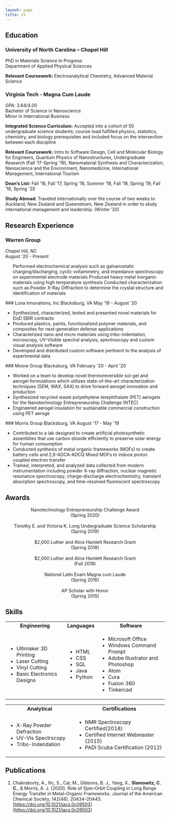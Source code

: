 ```yaml
---
layout: page
title: CV
---
```

## Education
### University of North Carolina – Chapel Hill
PhD in Materials Science In Progress  
Department of Applied Physical Sciences

<p class="message">
  <strong>Relevant Coursework: </strong>Electroanalytical Chemistry, Advanced Material Science 
 </p>
 
### Virginia Tech - Magna Cum Laude
GPA: 3.64/4.00       
Bachelor of Science in Nanoscience  
Minor in International Business

 <p class="message">
  <strong>Integrated Science Curriculum:</strong> Accepted into a cohort of 50 undergraduate science students; course-load fulfilled physics, statistics, chemistry, and biology prerequisites and   included focus on the intersection between each discipline<br>

  <strong>Relevant Coursework:</strong> Intro to Software Design, Cell and Molecular Biology for Engineers, Quantum Physics of Nanostructures, Undergraduate Research (Fall ‘17-Spring '19),   Nanomaterial Synthesis and Characterization, Nanoscience and the Environment, Nanomedicine, International Management, International Tourism<br>

  <strong>Dean’s List:</strong> Fall ‘16, Fall ‘17, Spring ‘18, Summer ‘18, Fall ‘18, Spring ’19, Fall ’19, Spring '20<br>

  <strong>Study Abroad:</strong> Traveled internationally over the course of two weeks to Auckland, New Zealand and Queenstown, New Zealand in order to study international management and           leadership. (Winter ’20)
</p>

## Research Experience
### Warren Group
Chapel Hill, NC  
August '20 - Present
<p class="message">
  <ul>
     Performed electrochemical analysis such as galvanostatic charging/discharging, cyclic voltammetry, and impedance spectroscopy on experimental electrode materials
     Produced heavy metal inorganic materials using high temperature synthesis
     Conducted characterization such as Powder X-Ray Diffraction to determine the crystal structure and identification of materials
  </ul>
 </p>
### Luna Innovations, Inc
Blacksburg, VA  
May '19 - August '20 
<p class="message">
  <ul>
     <li>Synthesized, characterized, tested and presented novel materials for DoD SBIR contracts</li>
     <li>Produced plastics, paints, functionalized polymer materials, and composites for next-generation defense applications</li>
     <li>Characterized nano and micro materials using tribo-indentation, microscopy, UV-Visible spectral analysis, spectroscopy and custom visual analysis software</li>
     <li>Developed and distributed custom software pertinent to the analysis of experimental data</li>
  </ul>
</p>
### Moore Group
Blacksburg, VA  
February '20 - April '20
<p class="message">
  <ul>
     <li>Worked on a team to develop novel thermoreversible sol-gel and aerogel formulations which utilizes state-of-the-art characterization techniques (SEM, WAX, SAX) to drive forward aerogel innovation and production</li>
     <li>Synthesized recycled waste polyethylene terephthalate (PET) aerogels for the Nanotechnology Entrepreneurship Challenge (NTEC)</li>
     <li>Engineered aerogel insulation for sustainable commercial construction using PET aeroge</li>
  </ul>
</p>
### Morris Group
Blacksburg, VA  
August '17 - May '19
<p class="message">
  <ul>
     <li>Contributed to a lab designed to create artificial photosynthetic assemblies that use carbon dioxide efficiently to preserve solar energy for human consumption</li>
     <li>Conducted synthesis of metal organic frameworks (MOFs) to create battery cells and 2,6-ADCA-ADCQ Mixed MOFs to induce proton coupled electron transfer</li>
     <li>Trained, interpreted, and analyzed data collected from modern instrumentation including powder X-ray diffraction, nuclear magnetic resonance spectroscopy, charge-discharge electrochemistry, transient absorption spectroscopy, and time-resolved fluorescent spectroscopy</li>
  </ul>
</p>

## Awards
<p class="message" style="text-align:center;">
  Nanotechnology Entrepreneurship Challenge Award <br>(Spring 2020)<br>
  <br>
  Timothy E. and Victoria K. Long Undergraduate Science Scholarship <br>(Spring 2019)<br>
  <br>
  $2,000 Luther and Alice Hamlett Research Grant <br>(Spring 2018)<br>
  <br>
  $2,000 Luther and Alice Hamlett Research Grant <br>(Fall 2018)<br>
  <br>
  National Latin Exam Magna cum Laude <br>(Spring 2016)<br>
  <br>
  AP Scholar with Honor <br>(Spring 2015)<br>
</p>

## Skills

<table cellpadding="0" cellspacing="0" border="0">
  <tbody>
    <tr style="text-align:center;font-weight:bold;">
      <td>Engineering</td>
      <td>Languages</td>
      <td>Software</td>
    </tr>
    <tr style="text-align:left;">
      <td>
        <ul>
          <li>Ultimaker 3D Printing</li>
          <li>Laser Cutting</li>
          <li>Vinyl Cutting</li>
          <li>Basic Electronics Designs</li>
        </ul>
      </td>
      <td>
        <ul>
          <li>HTML</li>
          <li>CSS</li>
          <li>SQL</li>
          <li>Java</li>
          <li>Python</li>
        </ul>
      </td>
      <td>
         <ul>
          <li>Microsoft Office</li>
          <li>Windows Command Prompt</li>
          <li>Adobe Illustrator and Photoshop</li>
          <li>Atom</li>
          <li>Cura</li>
          <li>Fusion 360</li>
          <li>Tinkercad</li>
        </ul>
      </td>
    </tr>
  </tbody>
</table>
<table cellpadding="0" cellspacing="0" border="0">
  <tbody>
    <tr style="text-align:center;font-weight:bold;">
      <td>Analytical</td>
      <td>Certifications</td>
    </tr>
    <tr style="text-align:left;">
      <td>
        <ul>
          <li>X-Ray Powder Defraction</li>
          <li>UV-Vis Spectrscopy</li>
          <li>Tribo-Indendation</li>
        </ul>
      </td>
      <td>
        <ul>
          <li>NMR Spectroscopy Certified(2018)</li>
          <li>Certified Internet Webmaster (2015)</li>
          <li>PADI Scuba Certification (2012)</li>
        </ul>
      </td>
    </tr>
  </tbody>
</table>

## Publications

1. Chakraborty, A., Ilic, S., Cai, M., Gibbons, B. J., Yang, X., **Slamowitz, C. C.**, & Morris, A. J. (2020). Role of Spin–Orbit Coupling in Long Range Energy Transfer in Metal–Organic Frameworks. Journal of the American Chemical Society, 142(48), 20434–20443. [https://doi.org/10.1021/jacs.0c09503](https://doi.org/10.1021/jacs.0c09503)
